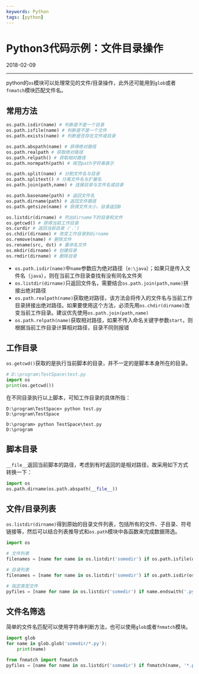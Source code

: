 ```yaml
---
keywords: Python
tags: [python]
---
```


# Python3代码示例：文件目录操作

2018-02-09

---

python的`os`模块可以处理常见的文件/目录操作，此外还可能用到`glob`或者`fnmatch`模块匹配文件名。

## 常用方法

```python
os.path.isdir(name) # 判断是不是一个目录
os.path.isfile(name) # 判断是不是一个文件
os.path.exists(name) # 判断是否存在文件或目录

os.path.abspath(name) # 获得绝对路径
os.path.realpath # 获取绝对路径
os.path.relpath() # 获取相对路径
os.path.normpath(path) # 规范path字符串表示

os.path.split(name) # 分割文件名与目录
os.path.splitext() # 分离文件名与扩展名
os.path.join(path,name) # 连接目录与文件名或目录

os.path.basename(path) # 返回文件名
os.path.dirname(path) # 返回文件路径
os.path.getsize(name) # 获得文件大小，目录返回0

os.listdir(dirname) # 列出dirname下的目录和文件
os.getcwd() # 获得当前工作目录
os.curdir # 返回当前目录（'.')
os.chdir(dirname) # 改变工作目录到dirname
os.remove(name) # 删除文件
os.rename(src, dst) # 重命名文件
os.mkdir(dirname) # 创建目录
os.rmdir(dirname) # 删除目录
```

- `os.path.isdir(name)`中`name`参数应为绝对路径（`e:\java`）；如果只是传入文件名（`java`），则在当前工作目录查找有没有同名文件夹
- `os.listdir(dirname)`只返回文件名，需要结合`os.path.join(path,name)`拼接出绝对路径
- `os.path.realpath(name)`获取绝对路径，该方法会将传入的文件名与当前工作目录拼接出绝对路径。如果要使用这个方法，必须先用`os.chdir(dirname)`改变当前工作目录。建议优先使用`os.path.join(path,name)`
- `os.path.relpath(name)`获取相对路径，如果不传入命名关键字参数`start`，则根据当前工作目录计算相对路径，目录不同则报错

## 工作目录

`os.getcwd()`获取的是执行当前脚本的目录，并不一定的是脚本本身所在的目录。

```python
# D:\program\TestSpace\test.py
import os
print(os.getcwd())
```

在不同目录执行以上脚本，可知工作目录的具体所指：

```shell
D:\program\TestSpace> python test.py
D:\program\TestSpace

D:\program> python TestSpace\test.py
D:\program
```

## 脚本目录

`__file__`返回当前脚本的路径，考虑到有时返回的是相对路径，故采用如下方式转换一下：

```python
import os
os.path.dirname(os.path.abspath(__file__))
```

## 文件/目录列表

`os.listdir(dirname)`得到原始的目录文件列表，包括所有的文件、子目录、符号链接等，然后可以结合列表推导式和`os.path`模块中各函数来完成数据筛选。

``` python
import os

# 文件列表
filenames = [name for name in os.listdir('somedir') if os.path.isfile(os.path.join('somedir', name))]

# 目录列表
filenames = [name for name in os.listdir('somedir') if os.path.isdir(os.path.join('somedir', name))]

# 指定类型文件
pyfiles = [name for name in os.listdir('somedir') if name.endswith('.py')]
```


## 文件名筛选

简单的文件名匹配可以使用字符串判断方法，也可以使用`glob`或者`fnmatch`模块。

``` python
import glob
for name in glob.glob('somedir/*.py'):
    print(name)
```


``` python
from fnmatch import fnmatch
pyfiles = [name for name in os.listdir('somedir') if fnmatch(name, '*.py')]
```
